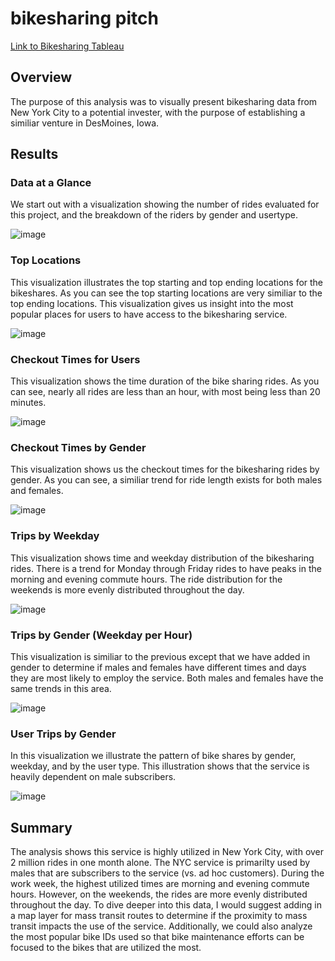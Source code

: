 # bikesharing pitch
[Link to Bikesharing Tableau](https://public.tableau.com/views/bikesharing_challenge_16699519413590/BikesharingStory?:language=en-US&publish=yes&:display_count=n&:origin=viz_share_link "link to Dashboard")

## Overview
The purpose of this analysis was to visually present bikesharing data from New York City to a potential invester, with the purpose of establishing a similiar venture in DesMoines, Iowa.

## Results
### Data at a Glance
We start out with a visualization showing the number of rides evaluated for this project, and the breakdown of the riders by gender and usertype.

![image](https://user-images.githubusercontent.com/109913335/205450814-62ed0386-c81f-4bfa-af77-799391dfcf39.png)

### Top Locations
This visualization illustrates the top starting and top ending locations for the bikeshares. As you can see the top starting locations are very similiar to the top ending locations. This visualization gives us insight into the most popular places for users to have access to the bikesharing service.

![image](https://user-images.githubusercontent.com/109913335/205450951-4d7e1bc7-a67c-4a43-adf0-ab670bbbd1cd.png)

### Checkout Times for Users
This visualization shows the time duration of the bike sharing rides. As you can see, nearly all rides are less than an hour, with most being less than 20 minutes.

![image](https://user-images.githubusercontent.com/109913335/205451064-e159aab2-a880-4de5-97b4-80fbcd21d259.png)

### Checkout Times by Gender
This visualization shows us the checkout times for the bikesharing rides by gender. As you can see, a similiar trend for ride length exists for both males and females.

![image](https://user-images.githubusercontent.com/109913335/205451236-a17a597d-6995-4bc0-b976-3489aab25e83.png)

### Trips by Weekday
This visualization shows time and weekday distribution of the bikesharing rides. There is a trend for Monday through Friday rides to have peaks in the morning and evening commute hours. The ride distribution for the weekends is more evenly distributed throughout the day.

![image](https://user-images.githubusercontent.com/109913335/205451487-2dec8bb2-cb1b-4fe6-8a33-4e2de9860874.png)

### Trips by Gender (Weekday per Hour)
This visualization is similiar to the previous except that we have added in gender to determine if males and females have different times and days they are most likely to employ the service. Both males and females have the same trends in this area.

![image](https://user-images.githubusercontent.com/109913335/205451701-4a98b8a1-4c0a-4fce-9c76-6f14a049bf0f.png)

### User Trips by Gender
In this visualization we illustrate the pattern of bike shares by gender, weekday, and by the user type. This illustration shows that the service is heavily dependent on male subscribers.

![image](https://user-images.githubusercontent.com/109913335/205451789-063aee3b-be7f-4c11-9a2e-833a97d38efb.png)


## Summary
The analysis shows this service is highly utilized in New York City, with over 2 million rides in one month alone. The NYC service is primarilty used by males that are subscribers to the service (vs. ad hoc customers). During the work week, the highest utilized times are morning and evening commute hours. However, on the weekends, the rides are more evenly distributed throughout the day. To dive deeper into this data, I would suggest adding in a map layer for mass transit routes to determine if the proximity to mass transit impacts the use of the service. Additionally, we could also analyze the most popular bike IDs used so that bike maintenance efforts can be focused to the bikes that are utilized the most.
